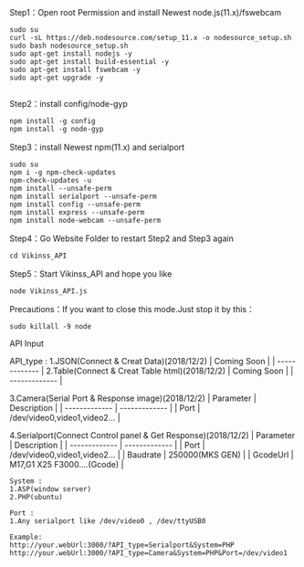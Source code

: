 Step1：Open root Permission and install Newest node.js(11.x)/fswebcam 
```
sudo su
curl -sL https://deb.nodesource.com/setup_11.x -o nodesource_setup.sh
sudo bash nodesource_setup.sh
sudo apt-get install nodejs -y
sudo apt-get install build-essential -y
sudo apt-get install fswebcam -y
sudo apt-get upgrade -y


```


Step2：install config/node-gyp
```
npm install -g config
npm install -g node-gyp

```

Step3：install Newest npm(11.x) and serialport 
```
sudo su
npm i -g npm-check-updates
npm-check-updates -u
npm install --unsafe-perm
npm install serialport --unsafe-perm
npm install config --unsafe-perm
npm install express --unsafe-perm
npm install node-webcam --unsafe-perm

```

Step4：Go Website Folder to restart Step2 and Step3 again
```
cd Vikinss_API
```

Step5：Start Vikinss_API and hope you like 
```
node Vikinss_API.js
```

Precautions：If you want to close this mode.Just stop it by this：
```
sudo killall -9 node
```


API Input

API_type :
1.JSON(Connect & Creat Data)(2018/12/2)
| Coming Soon |
| ------------- |
2.Table(Connect & Creat Table html)(2018/12/2)
| Coming Soon |
| ------------- |

3.Camera(Serial Port & Response image)(2018/12/2)
| Parameter  | Description |
| ------------- | ------------- |
| Port  | /dev/video0,video1,video2... |


4.Serialport(Connect Control panel & Get Response)(2018/12/2)
| Parameter  | Description |
| ------------- | ------------- |
| Port  | /dev/video0,video1,video2... |
| Baudrate  | 250000(MKS GEN) |
| GcodeUrl  | M17,G1 X25 F3000....(Gcode) |

```
System :
1.ASP(window server)
2.PHP(ubuntu)

Port :
1.Any serialport like /dev/video0 , /dev/ttyUSB0  

Example:
http://your.webUrl:3000/?API_type=Serialport&System=PHP
http://your.webUrl:3000/?API_type=Camera&System=PHP&Port=/dev/video1

```

